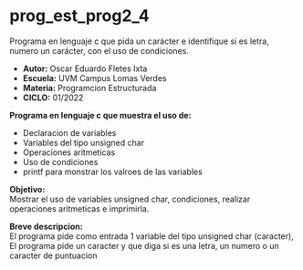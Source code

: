 # prog_est_prog2_4
Programa en lenguaje c que pida un carácter e identifique si es letra, numero un carácter, con el uso de condiciones.
* <b> Autor:</b> Oscar Eduardo Fletes Ixta
* <b> Escuela:</b> UVM Campus Lomas Verdes
* <b> Materia:</b> Programcion Estructurada
* <b> CICLO:</b> 01/2022

<b> Programa en lenguaje c que muestra el uso de:</b>
* Declaracion de variables 
* Variables del tipo unsigned char
* Operaciones aritmeticas  
* Uso de condiciones
* printf para monstrar los valroes de las variables

<b> Objetivo:</b>
<br>
Mostrar el uso de variables unsigned char, condiciones, realizar operaciones aritmeticas e imprimirla.

<b> Breve descripcion:</b>
<br>
El programa  pide como entrada 1 variable del tipo unsigned char (caracter),
El programa pide un caracter y que diga si es una letra, un numero o un caracter de puntuacion

